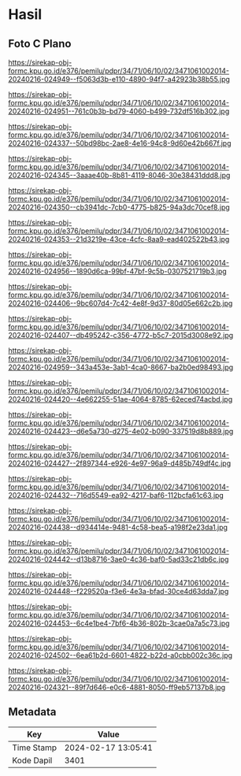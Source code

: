 # Hasil

## Foto C Plano

https://sirekap-obj-formc.kpu.go.id/e376/pemilu/pdpr/34/71/06/10/02/3471061002014-20240216-024949--f5063d3b-e110-4890-94f7-a42923b38b55.jpg

https://sirekap-obj-formc.kpu.go.id/e376/pemilu/pdpr/34/71/06/10/02/3471061002014-20240216-024951--761c0b3b-bd79-4060-b499-732df516b302.jpg

https://sirekap-obj-formc.kpu.go.id/e376/pemilu/pdpr/34/71/06/10/02/3471061002014-20240216-024337--50bd98bc-2ae8-4e16-94c8-9d60e42b667f.jpg

https://sirekap-obj-formc.kpu.go.id/e376/pemilu/pdpr/34/71/06/10/02/3471061002014-20240216-024345--3aaae40b-8b81-4119-8046-30e38431ddd8.jpg

https://sirekap-obj-formc.kpu.go.id/e376/pemilu/pdpr/34/71/06/10/02/3471061002014-20240216-024350--cb3941dc-7cb0-4775-b825-94a3dc70cef8.jpg

https://sirekap-obj-formc.kpu.go.id/e376/pemilu/pdpr/34/71/06/10/02/3471061002014-20240216-024353--21d3219e-43ce-4cfc-8aa9-ead402522b43.jpg

https://sirekap-obj-formc.kpu.go.id/e376/pemilu/pdpr/34/71/06/10/02/3471061002014-20240216-024956--1890d6ca-99bf-47bf-9c5b-0307521719b3.jpg

https://sirekap-obj-formc.kpu.go.id/e376/pemilu/pdpr/34/71/06/10/02/3471061002014-20240216-024406--9bc607d4-7c42-4e8f-9d37-80d05e662c2b.jpg

https://sirekap-obj-formc.kpu.go.id/e376/pemilu/pdpr/34/71/06/10/02/3471061002014-20240216-024407--db495242-c356-4772-b5c7-2015d3008e92.jpg

https://sirekap-obj-formc.kpu.go.id/e376/pemilu/pdpr/34/71/06/10/02/3471061002014-20240216-024959--343a453e-3ab1-4ca0-8667-ba2b0ed98493.jpg

https://sirekap-obj-formc.kpu.go.id/e376/pemilu/pdpr/34/71/06/10/02/3471061002014-20240216-024420--4e662255-51ae-4064-8785-62eced74acbd.jpg

https://sirekap-obj-formc.kpu.go.id/e376/pemilu/pdpr/34/71/06/10/02/3471061002014-20240216-024423--d6e5a730-d275-4e02-b090-337519d8b889.jpg

https://sirekap-obj-formc.kpu.go.id/e376/pemilu/pdpr/34/71/06/10/02/3471061002014-20240216-024427--2f897344-e926-4e97-96a9-d485b749df4c.jpg

https://sirekap-obj-formc.kpu.go.id/e376/pemilu/pdpr/34/71/06/10/02/3471061002014-20240216-024432--716d5549-ea92-4217-baf6-112bcfa61c63.jpg

https://sirekap-obj-formc.kpu.go.id/e376/pemilu/pdpr/34/71/06/10/02/3471061002014-20240216-024438--d934414e-9481-4c58-bea5-a198f2e23da1.jpg

https://sirekap-obj-formc.kpu.go.id/e376/pemilu/pdpr/34/71/06/10/02/3471061002014-20240216-024442--d13b8716-3ae0-4c36-baf0-5ad33c21db6c.jpg

https://sirekap-obj-formc.kpu.go.id/e376/pemilu/pdpr/34/71/06/10/02/3471061002014-20240216-024448--f229520a-f3e6-4e3a-bfad-30ce4d63dda7.jpg

https://sirekap-obj-formc.kpu.go.id/e376/pemilu/pdpr/34/71/06/10/02/3471061002014-20240216-024453--6c4e1be4-7bf6-4b36-802b-3cae0a7a5c73.jpg

https://sirekap-obj-formc.kpu.go.id/e376/pemilu/pdpr/34/71/06/10/02/3471061002014-20240216-024502--6ea61b2d-6601-4822-b22d-a0cbb002c36c.jpg

https://sirekap-obj-formc.kpu.go.id/e376/pemilu/pdpr/34/71/06/10/02/3471061002014-20240216-024321--89f7d646-e0c6-4881-8050-ff9eb57137b8.jpg


## Metadata

| Key        | Value               |
| ---------- | ------------------- |
| Time Stamp | 2024-02-17 13:05:41 |
| Kode Dapil | 3401                |



